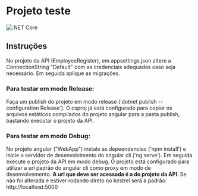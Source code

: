 # Projeto teste

![.NET Core](https://github.com/bandozia/test_employee_register/workflows/.NET%20Core/badge.svg)

## Instruções

No projeto da API (EmployeeRegister), em appsettings.json altere a ConnectionString "Default" com as credenciais adequadas caso seja necessário. Em seguida aplique as migrações.

### Para testar em modo **Release**:
Faça um publish do projeto em modo release ('dotnet publish --configuration Release').
O csproj já está configurado para copiar os arquivos estáticos compilados do projeto angular para a pasta publish, bastando executar o projeto da API.

### Para testar em modo **Debug**:
No projeto angular ("WebApp") instale as depeendencias ('npm install') e inicie o servidor de desenvolvimento do angular cli ('ng serve'). Em seguida execute o projeto da API em modo debug. O projeto está configurado para utilizar a url padrão do angular cli como proxy em modo de desenvolvemento. **A url que deve ser acessada é a do projeto da API**. Se não foi alterada e estiver rodando direto no kestrel será a padrão: http://localhost:5000


